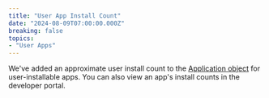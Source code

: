 ```yaml
---
title: "User App Install Count"
date: "2024-08-09T07:00:00.000Z"
breaking: false
topics:
- "User Apps"
---
```


We've added an approximate user install count to the [Application object](#DOCS_RESOURCES_APPLICATION/application-object) for user-installable apps. You can also view an app's install counts in the developer portal.
